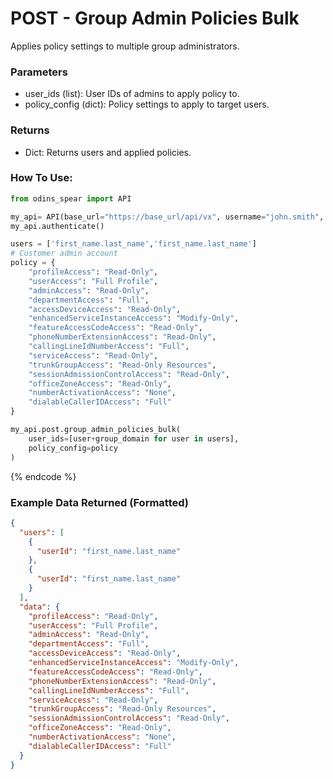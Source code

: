 # POST - Group Admin Policies Bulk

Applies policy settings to multiple group administrators.

### Parameters&#x20;

* user\_ids (list): User IDs of admins to apply policy to.
* policy\_config (dict): Policy settings to apply to target users.

### Returns

* Dict: Returns users and applied policies.

### How To Use:

```python
from odins_spear import API

my_api= API(base_url="https://base_url/api/vx", username="john.smith", password="ODIN_INSTANCE_1")
my_api.authenticate()

users = ['first_name.last_name','first_name.last_name']
# Customer admin account 
policy = {
    "profileAccess": "Read-Only",
    "userAccess": "Full Profile",    
    "adminAccess": "Read-Only",    
    "departmentAccess": "Full",    
    "accessDeviceAccess": "Read-Only",    
    "enhancedServiceInstanceAccess": "Modify-Only",    
    "featureAccessCodeAccess": "Read-Only",    
    "phoneNumberExtensionAccess": "Read-Only",    
    "callingLineIdNumberAccess": "Full",    
    "serviceAccess": "Read-Only",    
    "trunkGroupAccess": "Read-Only Resources",    
    "sessionAdmissionControlAccess": "Read-Only",    
    "officeZoneAccess": "Read-Only",    
    "numberActivationAccess": "None",    
    "dialableCallerIDAccess": "Full"
}

my_api.post.group_admin_policies_bulk(    
    user_ids=[user+group_domain for user in users],    
    policy_config=policy
)
```
{% endcode %}

### Example Data Returned (Formatted)

```json
{
  "users": [
    {
      "userId": "first_name.last_name"
    },
    {
      "userId": "first_name.last_name"
    }
  ],
  "data": {
    "profileAccess": "Read-Only",
    "userAccess": "Full Profile",    
    "adminAccess": "Read-Only",    
    "departmentAccess": "Full",    
    "accessDeviceAccess": "Read-Only",    
    "enhancedServiceInstanceAccess": "Modify-Only",    
    "featureAccessCodeAccess": "Read-Only",    
    "phoneNumberExtensionAccess": "Read-Only",    
    "callingLineIdNumberAccess": "Full",    
    "serviceAccess": "Read-Only",    
    "trunkGroupAccess": "Read-Only Resources",    
    "sessionAdmissionControlAccess": "Read-Only",    
    "officeZoneAccess": "Read-Only",    
    "numberActivationAccess": "None",    
    "dialableCallerIDAccess": "Full"
  }
}
```